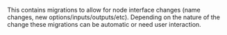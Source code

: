 This contains migrations to allow for node interface changes (name changes, new options/inputs/outputs/etc).
Depending on the nature of the change these migrations can be automatic or need user interaction.